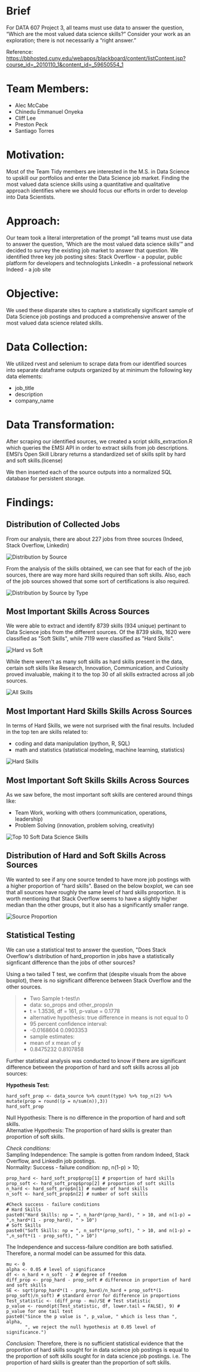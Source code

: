 # Brief
For DATA 607 Project 3, all teams must use data to answer the question, “Which are the most valued data science skills?” Consider your work as an exploration; 
there is not necessarily a “right answer.”


Reference: https://bbhosted.cuny.edu/webapps/blackboard/content/listContent.jsp?course_id=_2010110_1&content_id=_59650554_1

# Team Members:

* Alec McCabe
* Chinedu Emmanuel Onyeka
* Cliff Lee
* Preston Peck
* Santiago Torres

# Motivation:

Most of the Team Tidy members are interested in the M.S. in Data Science to upskill our portfolios and enter the Data Science job market. Finding the most valued data science skills using a quantitative and qualitative approach identifies where we should focus our efforts in order to develop into Data Scientists.

# Approach:

Our team took a literal interpretation of the prompt “all teams must use data to answer the question, ‘Which are the most valued data science skills’” and decided to survey the existing job market to answer that question. We identified three key job posting sites:
Stack Overflow - a popular, public platform for developers and technologists
LinkedIn - a professional network
Indeed - a job site

# Objective:

We used these disparate sites to capture a statistically significant sample of Data Science job postings and produced a comprehensive answer of the most valued data science related skills.

# Data Collection:

We utilized rvest and selenium to scrape data from our identified sources into separate dataframe outputs organized by at minimum the following key data elements:

* job_title
* description
* company_name

# Data Transformation:

After scraping our identified sources, we created a script skills_extraction.R which queries the EMSI API in order to extract skills from job descriptions. EMSI’s Open Skill Library returns a standardized set of skills split by hard and soft skills.(license)

We then inserted each of the source outputs into a normalized SQL database for persistent storage.

# Findings:  

## Distribution of Collected Jobs
From our analysis, there are about 227 jobs from three sources (Indeed, Stack Overflow, Linkedin)

![Distribution by Source](https://github.com/cliftonleesps/team_tidy/blob/main/images/jobs_source.png)

From the analysis of the skills obtained, we can see that for each of the job sources, there are way more hard skills required than soft skills. Also, each of the job sources showed that some sort of certifications is also required.

![Distribution by Source by Type](https://github.com/cliftonleesps/team_tidy/blob/main/images/jobs_source_type.png)

## Most Important Skills Across Sources

We were able to extract and identify 8739 skills (934 unique) pertinant to Data Science jobs from the different sources. Of the 8739 skills, 1620 were classified as "Soft Skills", while 7119 were classified as "Hard Skills". 

![Hard vs Soft](https://github.com/cliftonleesps/team_tidy/blob/main/images/hard_vs_soft.png)

While there weren't as many soft skills as hard skills present in the data, certain soft skills like Research, Innovation, Communication, and Curiosity proved invaluable, making it to the top 30 of all skills extracted across all job sources.

![All Skills](/images/all_skills.png)

## Most Important Hard Skills Skills Across Sources

In terms of Hard Skills, we were not surprised with the final results. Included in the top ten are skills related to:
* coding and data manipulation (python, R, SQL)
* math and statistics (statistical modeling, machine learning, statistics)

![Hard Skills](/images/hard_skills.png)

## Most Important Soft Skills Skills Across Sources

As we saw before, the most important soft skills are centered around things like:
* Team Work, working with others (communication, operations, leadership)
* Problem Solving (innovation, problem solving, creativity)

![Top 10 Soft Data Science Skills](https://github.com/cliftonleesps/team_tidy/blob/main/images/soft_skills.png)

## Distribution of Hard and Soft Skills Across Sources

We wanted to see if any one source tended to have more job postings with a higher proportion of "hard skills". Based on the below boxplot, we can see that all sources have roughly the same level of hard skills proportion. It is worth mentioning that Stack Overflow seems to have a slightly higher median than the other groups, but it also has a significantly smaller range.

![Source Proportion](https://github.com/cliftonleesps/team_tidy/blob/main/images/source_proportion.png)

## Statistical Testing

We can use a statistical test to answer the question, "Does Stack Overflow's distribution of hard_proportion in jobs have a statistically signficant difference than the jobs of other sources?

Using a two tailed T test, we confirm that (despite visuals from the above boxplot), there is no significant difference between Stack Overflow and the other sources.

> * Two Sample t-test\n
> * data:  so_props and other_props\n
> * t = 1.3536, df = 161, p-value = 0.1778
> * alternative hypothesis: true difference in means is not equal to 0
> * 95 percent confidence interval:
> *  -0.0168604  0.0903353
> * sample estimates:
> * mean of x mean of y
> * 0.8475232 0.8107858

Further statistical analysis was conducted to know if there are significant difference between the proportion of hard and soft skills across all job sources: 

**Hypothesis Test:**  

```{r statistics-by-type}
hard_soft_prop <- data_source %>% count(type) %>% top_n(2) %>% mutate(prop = round((p = n/sum(n)),3))
hard_soft_prop                                    
```
Null Hypothesis: There is no difference in the proportion of hard and soft skills.  
Alternative Hypothesis: The proportion of hard skills is greater than proportion of soft skills.  


*Check conditions:*  
Sampling Independence: The sample is gotten from random Indeed, Stack Overflow, and LinkedIn job postings.  
Normality: Success - failure condition: np, n(1-p) > 10;  
```{r check-conditions}
prop_hard <- hard_soft_prop$prop[1] # proportion of hard skills
prop_soft <- hard_soft_prop$prop[2] # proportion of soft skills
n_hard <- hard_soft_prop$n[1] # number of hard skills
n_soft <- hard_soft_prop$n[2] # number of soft skills

#Check success - failure conditions
# Hard Skills
paste0("Hard Skills: np = ", n_hard*(prop_hard), " > 10, and n(1-p) = ",n_hard*(1 - prop_hard), " > 10")
# Soft Skills
paste0("Soft Skills: np = ", n_soft*(prop_soft), " > 10, and n(1-p) = ",n_soft*(1 - prop_soft), " > 10")
```
The Independence and success-failure condition are both satisfied. Therefore, a normal model can be assumed for this data.  


```{r hypothesis-test}
mu <- 0
alpha <- 0.05 # level of significance
df <- n_hard + n_soft - 2 # degree of freedom
diff_prop <- prop_hard - prop_soft # difference in proportion of hard and soft skills
SE <- sqrt(prop_hard*(1 - prop_hard)/n_hard + prop_soft*(1-prop_soft)/n_soft) # standard error for difference in proportions
Test_statistic <- (diff_prop - mu)/SE # Test statistic
p_value <- round(pt(Test_statistic, df, lower.tail = FALSE), 9) # p_value for one tail test
paste0("Since the p value is ", p_value, " which is less than ", alpha,
       ", we reject the null hypothesis at 0.05 level of significance.")
```
*Conclusion:* Therefore, there is no sufficient statistical evidence that the proportion of hard skills sought for in data science job postings is equal to the proportion of soft skills sought for in data science job postings. i.e. The proportion of hard skills is greater than the proportion of soft skills.


